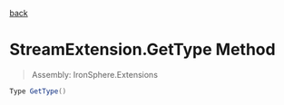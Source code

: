 ﻿

[back](/IronSphere.Extensions/types/StreamExtension)

# StreamExtension.GetType Method

> Assembly: IronSphere.Extensions

```csharp
Type GetType()
```



 